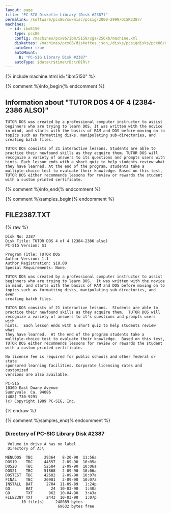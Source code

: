 ```yaml
---
layout: page
title: "PC-SIG Diskette Library (Disk #2387)"
permalink: /software/pcx86/sw/misc/pcsig/2000-2999/DISK2387/
machines:
  - id: ibm5150
    type: pcx86
    config: /machines/pcx86/ibm/5150/cga/256kb/machine.xml
    diskettes: /machines/pcx86/diskettes.json,/disks/pcsigdisks/pcx86/diskettes.json
    autoGen: true
    autoMount:
      B: "PC-SIG Library Disk #2387"
    autoType: $date\r$time\rB:\rDIR\r
---
```


{% include machine.html id="ibm5150" %}

{% comment %}info_begin{% endcomment %}

## Information about "TUTOR DOS 4 OF 4 (2384-2386 ALSO)"

    TUTOR DOS was created by a professional computer instructor to assist
    beginners who are trying to learn DOS. It was written with the novice
    in mind, and starts with the basics of RAM and DOS before moving on to
    topics such as formatting disks, manipulating sub-directories, and
    creating batch files.
    
    TUTOR DOS consists of 21 interactive lessons. Students are able to
    practice their newfound skills as they acquire them. TUTOR DOS will
    recognize a variety of answers to its questions and prompts users with
    hints. Each lesson ends with a short quiz to help students review what
    they have learned. At the end of the program, students take a
    multiple-choice test to evaluate their knowledge. Based on this test,
    TUTOR DOS either recommends lessons for review or rewards the student
    with a custom printed certificate.
{% comment %}info_end{% endcomment %}

{% comment %}samples_begin{% endcomment %}

## FILE2387.TXT

{% raw %}
```
Disk No: 2387                                                           
Disk Title: TUTOR DOS 4 of 4 (2384-2386 also)                           
PC-SIG Version: S1                                                      
                                                                        
Program Title: TUTOR DOS                                                
Author Version: 1.1                                                     
Author Registration: $10.00                                             
Special Requirements: None.                                             
                                                                        
TUTOR DOS was created by a professional computer instructor to assist   
beginners who are trying to learn DOS.  It was written with the novice  
in mind, and starts with the basics of RAM and DOS before moving on to  
topics such as formatting disks, manipulating sub-directories, and even 
creating batch files.                                                   
                                                                        
TUTOR DOS consists of 21 interactive lessons.  Students are able to     
practice their newfound skills as they acquire them.  TUTOR DOS will    
recognize a variety of answers to it's questions and prompts users with 
hints.  Each lesson ends with a short quiz to help students review what 
they have learned.  At the end of the program students take a           
multiple-choice test to evaluate their knowledge.  Based on this test,  
TUTOR DOS either recommends lessons for review or rewards the student   
with a custom printed certificate.                                      
                                                                        
No license fee is required for public schools and other federal or state
sponsored learning facilities. Corporate licensing rates and customized 
versions are also available.                                            
                                                                        
PC-SIG                                                                  
1030D East Duane Avenue                                                 
Sunnyvale  Ca. 94086                                                    
(408) 730-9291                                                          
(c) Copyright 1989 PC-SIG, Inc.                                         
```
{% endraw %}

{% comment %}samples_end{% endcomment %}

### Directory of PC-SIG Library Disk #2387

     Volume in drive A has no label
     Directory of A:\

    MENUDOS  TBC     29364   8-20-90  11:56a
    DOS19    TBC     44557   2-09-90  10:05a
    DOS20    TBC     52584   2-09-90  10:06a
    DOS21    TBC     51868   2-09-90  10:06a
    DOSTEST  TBC     42602   2-09-90  10:07a
    FINAL    TBC     20981   2-09-90  10:07a
    INSTALL  BAT      2704  11-09-89   1:24p
    GO       BAT        24  10-03-90   1:40a
    GO       TXT       962  10-04-90   3:43a
    FILE2387 TXT      2443  10-03-90   1:07p
           10 file(s)     248089 bytes
                           69632 bytes free

